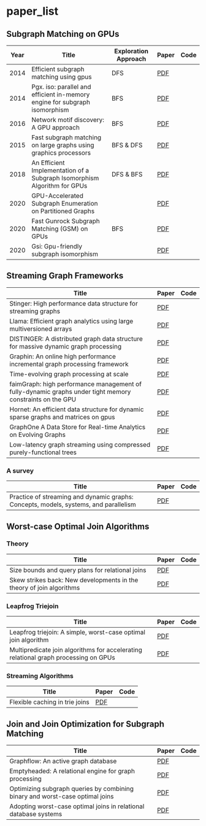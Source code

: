 # paper_list

## Subgraph Matching on GPUs

| Year | Title | Exploration Approach | Paper | Code |
|-----|-----|-----|-----|-----|
|2014|Efficient subgraph matching using gpus|DFS|[PDF](https://people.eng.unimelb.edu.au/jianzhongq/papers/ADC2014_SubgraphMatchingGPU.pdf)||
|2014|Pgx. iso: parallel and efficient in-memory engine for subgraph isomorphism|BFS|[PDF](https://dl.acm.org/doi/pdf/10.1145/2621934.2621939)||
|2016|Network motif discovery: A GPU approach|BFS|[PDF](https://ieeexplore.ieee.org/iel7/69/4358933/07468500.pdf)||
|2015|Fast subgraph matching on large graphs using graphics processors|BFS & DFS|[PDF](http://citeseerx.ist.psu.edu/viewdoc/download?doi=10.1.1.711.4777&rep=rep1&type=pdf)||
|2018|An Efficient Implementation of a Subgraph Isomorphism Algorithm for GPUs|DFS & BFS|[PDF](https://ieeexplore.ieee.org/iel7/8609864/8621069/08621444.pdf)||
|2020|GPU-Accelerated Subgraph Enumeration on Partitioned Graphs||[PDF](https://dl.acm.org/doi/pdf/10.1145/3318464.3389699)||
|2020|Fast Gunrock Subgraph Matching (GSM) on GPUs|BFS|[PDF](https://arxiv.org/pdf/2003.01527)||
|2020|Gsi: Gpu-friendly subgraph isomorphism||[PDF](https://ieeexplore.ieee.org/iel7/9093725/9101180/09101348.pdf)||

## Streaming Graph Frameworks

| Title | Paper | Code |
|-----|-----|-----|
|Stinger: High performance data structure for streaming graphs|[PDF](https://ieeexplore.ieee.org/iel5/6393528/6408656/06408680.pdf)||
|Llama: Efficient graph analytics using large multiversioned arrays|[PDF](https://ieeexplore.ieee.org/iel7/7109453/7113253/07113298.pdf)||
|DISTINGER: A distributed graph data structure for massive dynamic graph processing|[PDF](https://ieeexplore.ieee.org/iel7/7347101/7363706/07363954.pdf)||
|Graphin: An online high performance incremental graph processing framework|[PDF](https://www.researchgate.net/profile/Theodore_Willke/publication/303786170_GraphIn_An_Online_High_Performance_Incremental_Graph_Processing_Framework/links/57521a5d08ae6807fafb769b.pdf)||
|Time-evolving graph processing at scale|[PDF](https://dl.acm.org/doi/pdf/10.1145/2960414.2960419)||
|faimGraph: high performance management of fully-dynamic graphs under tight memory constraints on the GPU|[PDF](https://markussteinberger.net/papers/faimGraph.pdf)||
|Hornet: An efficient data structure for dynamic sparse graphs and matrices on gpus|[PDF](https://ieeexplore.ieee.org/iel7/8534508/8547513/08547541.pdf)||
|GraphOne A Data Store for Real-time Analytics on Evolving Graphs|[PDF](https://dl.acm.org/doi/pdf/10.1145/3364180)||
|Low-latency graph streaming using compressed purely-functional trees|[PDF](https://dl.acm.org/doi/pdf/10.1145/3314221.3314598)||

### A survey

| Title | Paper | Code |
|-----|-----|-----|
|Practice of streaming and dynamic graphs: Concepts, models, systems, and parallelism|[PDF](https://arxiv.org/pdf/1912.12740)||

## Worst-case Optimal Join Algorithms

### Theory

| Title | Paper | Code |
|-----|-----|-----|
|Size bounds and query plans for relational joins|[PDF](https://ieeexplore.ieee.org/iel5/4690923/4690924/04691006.pdf)||
|Skew strikes back: New developments in the theory of join algorithms|[PDF](https://dl.acm.org/doi/pdf/10.1145/2590989.2590991)||

### Leapfrog Triejoin

| Title | Paper | Code |
|-----|-----|-----|
|Leapfrog triejoin: A simple, worst-case optimal join algorithm|[PDF](http://citeseerx.ist.psu.edu/viewdoc/download?doi=10.1.1.761.4166&rep=rep1&type=pdf)||
|Multipredicate join algorithms for accelerating relational graph processing on GPUs|[PDF](http://adms-conf.org/2014/adms14_wu.pdf)||

### Streaming Algorithms

| Title | Paper | Code |
|-----|-----|-----|
|Flexible caching in trie joins|[PDF](https://arxiv.org/pdf/1602.08721)||

## Join and Join Optimization for Subgraph Matching

| Title | Paper | Code |
|-----|-----|-----|
|Graphflow: An active graph database|[PDF](https://dl.acm.org/doi/pdf/10.1145/3035918.3056445)||
|Emptyheaded: A relational engine for graph processing|[PDF](https://dl.acm.org/doi/pdf/10.1145/3129246)||
|Optimizing subgraph queries by combining binary and worst-case optimal joins|[PDF](https://arxiv.org/pdf/1903.02076)||
|Adopting worst-case optimal joins in relational database systems|[PDF](https://dl.acm.org/doi/pdf/10.14778/3407790.3407797)||
